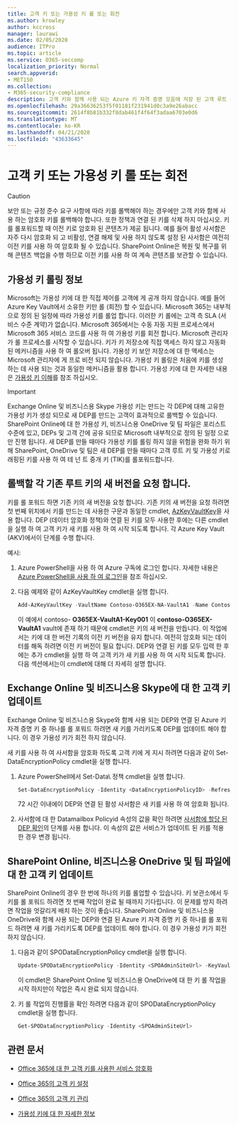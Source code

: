 ```yaml
---
title: 고객 키 또는 가용성 키 롤 또는 회전
ms.author: krowley
author: kccross
manager: laurawi
ms.date: 02/05/2020
audience: ITPro
ms.topic: article
ms.service: O365-seccomp
localization_priority: Normal
search.appverid:
- MET150
ms.collection:
- M365-security-compliance
description: 고객 키와 함께 사용 되는 Azure 키 자격 증명 모음에 저장 된 고객 루트 키를 롤 만드는 방법을 알아봅니다. 서비스에는 Exchange Online, 비즈니스용 Skype, SharePoint Online, 비즈니스용 OneDrive 및 팀 파일이 포함 됩니다.
ms.openlocfilehash: 29a36636253f5f01181f231941d0c3a9e26abacc
ms.sourcegitcommit: 2614f8b81b332f8dab461f4f64f3adaa6703e0d6
ms.translationtype: MT
ms.contentlocale: ko-KR
ms.lasthandoff: 04/21/2020
ms.locfileid: "43633645"
---
```

# <a name="roll-or-rotate-a-customer-key-or-an-availability-key"></a>고객 키 또는 가용성 키 롤 또는 회전

> [!CAUTION]
> 보안 또는 규정 준수 요구 사항에 따라 키를 롤백해야 하는 경우에만 고객 키와 함께 사용 하는 암호화 키를 롤백해야 합니다. 또한 정책과 연결 된 키를 삭제 하지 마십시오. 키를 롤포워드할 때 이전 키로 암호화 된 콘텐츠가 제공 됩니다. 예를 들어 활성 사서함은 자주 다시 암호화 되 고 비활성, 연결 해제 및 사용 하지 않도록 설정 된 사서함은 여전히 이전 키를 사용 하 여 암호화 될 수 있습니다. SharePoint Online은 복원 및 복구를 위해 콘텐츠 백업을 수행 하므로 이전 키를 사용 하 여 계속 콘텐츠를 보관할 수 있습니다.

## <a name="about-rolling-the-availability-key"></a>가용성 키 롤링 정보

Microsoft는 가용성 키에 대 한 직접 제어를 고객에 게 공개 하지 않습니다. 예를 들어 Azure Key Vault에서 소유한 키만 롤 (회전) 할 수 있습니다. Microsoft 365는 내부적으로 정의 된 일정에 따라 가용성 키를 롤업 합니다. 이러한 키 롤에는 고객 측 SLA (서비스 수준 계약)가 없습니다. Microsoft 365에서는 수동 자동 지원 프로세스에서 Microsoft 365 서비스 코드를 사용 하 여 가용성 키를 회전 합니다. Microsoft 관리자가 롤 프로세스를 시작할 수 있습니다. 키가 키 저장소에 직접 액세스 하지 않고 자동화 된 메커니즘을 사용 하 여 롤오버 됩니다. 가용성 키 보안 저장소에 대 한 액세스는 Microsoft 관리자에 게 프로 비전 되지 않습니다. 가용성 키 롤링은 처음에 키를 생성 하는 데 사용 되는 것과 동일한 메커니즘을 활용 합니다. 가용성 키에 대 한 자세한 내용은 [가용성 키 이해](customer-key-availability-key-understand.md)를 참조 하십시오.

> [!IMPORTANT]
> Exchange Online 및 비즈니스용 Skype 가용성 키는 만드는 각 DEP에 대해 고유한 가용성 키가 생성 되므로 새 DEP를 만드는 고객이 효과적으로 롤백할 수 있습니다. SharePoint Online에 대 한 가용성 키, 비즈니스용 OneDrive 및 팀 파일은 포리스트 수준에 있고, DEPs 및 고객 간에 공유 되므로 Microsoft 내부적으로 정의 된 일정 으로만 진행 됩니다. 새 DEP를 만들 때마다 가용성 키를 롤링 하지 않을 위험을 완화 하기 위해 SharePoint, OneDrive 및 팀은 새 DEP를 만들 때마다 고객 루트 키 및 가용성 키로 래핑된 키를 사용 하 여 테 넌 트 중개 키 (TIK)를 롤포워드합니다.

## <a name="request-a-new-version-of-each-existing-root-key-you-want-to-roll"></a>롤백할 각 기존 루트 키의 새 버전을 요청 합니다.

키를 롤 포워드 하면 기존 키의 새 버전을 요청 합니다. 기존 키의 새 버전을 요청 하려면 첫 번째 위치에서 키를 만드는 데 사용한 구문과 동일한 cmdlet, [AzKeyVaultKey](https://docs.microsoft.com/powershell/module/az.keyvault/add-azkeyvaultkey)을 사용 합니다. DEP (데이터 암호화 정책)와 연결 된 키를 모두 사용한 후에는 다른 cmdlet을 실행 하 여 고객 키가 새 키를 사용 하 여 시작 되도록 합니다. 각 Azure Key Vault (AKV)에서이 단계를 수행 합니다.

예시:

1. Azure PowerShell을 사용 하 여 Azure 구독에 로그인 합니다. 자세한 내용은 [Azure PowerShell을 사용 하 여 로그인](https://docs.microsoft.com/powershell/azure/authenticate-azureps)을 참조 하십시오.

2. 다음 예제와 같이 AzKeyVaultKey cmdlet을 실행 합니다.

   ```powershell
   Add-AzKeyVaultKey -VaultName Contoso-O365EX-NA-VaultA1 -Name Contoso-O365EX-NA-VaultA1-Key001 -Destination HSM -KeyOps @('wrapKey','unwrapKey') -NotBefore (Get-Date -Date "12/27/2016 12:01 AM")
   ```

   이 예에서 contoso- **O365EX-VaultA1-Key001** 이 **contoso-O365EX-VaultA1** vault에 존재 하기 때문에 cmdlet은 키의 새 버전을 만듭니다. 이 작업에서는 키에 대 한 버전 기록의 이전 키 버전을 유지 합니다. 여전히 암호화 되는 데이터를 해독 하려면 이전 키 버전이 필요 합니다. DEP와 연결 된 키를 모두 입력 한 후에는 추가 cmdlet을 실행 하 여 고객 키가 새 키를 사용 하 여 시작 되도록 합니다. 다음 섹션에서는이 cmdlet에 대해 더 자세히 설명 합니다.
  
## <a name="update-the-customer-key-for-exchange-online-and-skype-for-business"></a>Exchange Online 및 비즈니스용 Skype에 대 한 고객 키 업데이트

Exchange Online 및 비즈니스용 Skype와 함께 사용 되는 DEP와 연결 된 Azure 키 자격 증명 키 중 하나를 롤 포워드 하려면 새 키를 가리키도록 DEP를 업데이트 해야 합니다. 이 경우 가용성 키가 회전 하지 않습니다.

새 키를 사용 하 여 사서함을 암호화 하도록 고객 키에 게 지시 하려면 다음과 같이 Set-DataEncryptionPolicy cmdlet을 실행 합니다.

1. Azure PowerShell에서 Set-Data\ 정책 cmdlet을 실행 합니다.
  
   ```powershell
   Set-DataEncryptionPolicy -Identity <DataEncryptionPolicyID> -Refresh
   ```

   72 시간 이내에이 DEP와 연결 된 활성 사서함은 새 키를 사용 하 여 암호화 됩니다.

2. 사서함에 대 한 Datamailbox Policyid 속성의 값을 확인 하려면 [사서함에 할당 된 DEP 확인](customer-key-manage.md#determine-the-dep-assigned-to-a-mailbox)의 단계를 사용 합니다. 이 속성의 값은 서비스가 업데이트 된 키를 적용 한 경우 변경 됩니다.
  
## <a name="update-the-customer-key-for-sharepointonlineonedriveforbusinessandteamsfiles"></a>SharePoint Online, 비즈니스용 OneDrive 및 팀 파일에 대 한 고객 키 업데이트

SharePoint Online의 경우 한 번에 하나의 키를 롤업할 수 있습니다. 키 보관소에서 두 키를 롤 포워드 하려면 첫 번째 작업이 완료 될 때까지 기다립니다. 이 문제를 방지 하려면 작업을 엇갈리게 배치 하는 것이 좋습니다. SharePoint Online 및 비즈니스용 OneDrive와 함께 사용 되는 DEP와 연결 된 Azure 키 자격 증명 키 중 하나를 롤 포워드 하려면 새 키를 가리키도록 DEP를 업데이트 해야 합니다. 이 경우 가용성 키가 회전 하지 않습니다.

1. 다음과 같이 SPODataEncryptionPolicy cmdlet을 실행 합니다.
  
   ```powershell
   Update-SPODataEncryptionPolicy -Identity <SPOAdminSiteUrl> -KeyVaultName <ReplacementKeyVaultName> -KeyName <ReplacementKeyName> -KeyVersion <ReplacementKeyVersion> -KeyType <Primary | Secondary>
   ```

   이 cmdlet은 SharePoint Online 및 비즈니스용 OneDrive에 대 한 키 롤 작업을 시작 하지만이 작업은 즉시 완료 되지 않습니다.

2. 키 롤 작업의 진행률을 확인 하려면 다음과 같이 SPODataEncryptionPolicy cmdlet을 실행 합니다.

   ```powershell
   Get-SPODataEncryptionPolicy -Identity <SPOAdminSiteUrl>
   ```

## <a name="related-articles"></a>관련 문서

- [Office 365에 대 한 고객 키를 사용한 서비스 암호화](customer-key-overview.md)

- [Office 365의 고객 키 설정](customer-key-set-up.md)

- [Office 365의 고객 키 관리](customer-key-manage.md)

- [가용성 키에 대 한 자세한 정보](customer-key-availability-key-understand.md)
